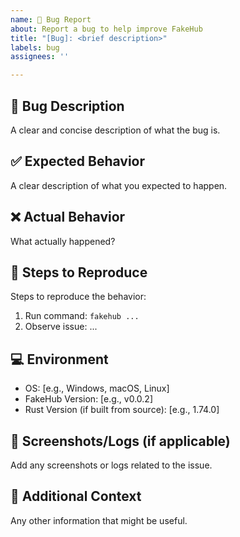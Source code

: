 ```yaml
---
name: 🐛 Bug Report
about: Report a bug to help improve FakeHub
title: "[Bug]: <brief description>"
labels: bug
assignees: ''

---
```


## 🐞 Bug Description
A clear and concise description of what the bug is.

## ✅ Expected Behavior
A clear description of what you expected to happen.

## ❌ Actual Behavior
What actually happened?

## 📜 Steps to Reproduce
Steps to reproduce the behavior:
1. Run command: `fakehub ...`
2. Observe issue: ...

## 💻 Environment
- OS: [e.g., Windows, macOS, Linux]
- FakeHub Version: [e.g., v0.0.2]
- Rust Version (if built from source): [e.g., 1.74.0]

## 📸 Screenshots/Logs (if applicable)
Add any screenshots or logs related to the issue.

## 📌 Additional Context
Any other information that might be useful.


